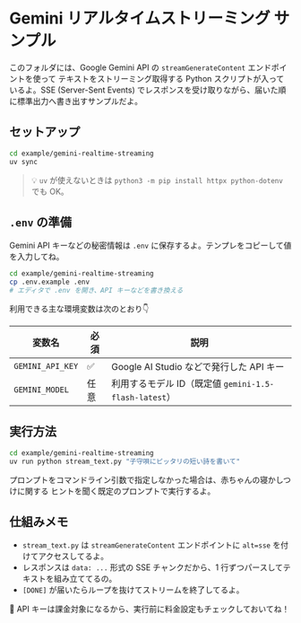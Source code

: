 # Gemini リアルタイムストリーミング サンプル

このフォルダには、Google Gemini API の `streamGenerateContent` エンドポイントを使って
テキストをストリーミング取得する Python スクリプトが入っているよ。SSE (Server-Sent Events)
でレスポンスを受け取りながら、届いた順に標準出力へ書き出すサンプルだよ。

## セットアップ

```bash
cd example/gemini-realtime-streaming
uv sync
```

> 💡 `uv` が使えないときは `python3 -m pip install httpx python-dotenv` でも OK。

## `.env` の準備

Gemini API キーなどの秘密情報は `.env` に保存するよ。テンプレをコピーして値を入力してね。

```bash
cd example/gemini-realtime-streaming
cp .env.example .env
# エディタで .env を開き、API キーなどを書き換える
```

利用できる主な環境変数は次のとおり👇

| 変数名 | 必須 | 説明 |
| --- | --- | --- |
| `GEMINI_API_KEY` | ✅ | Google AI Studio などで発行した API キー |
| `GEMINI_MODEL` | 任意 | 利用するモデル ID（既定値 `gemini-1.5-flash-latest`） |

## 実行方法

```bash
cd example/gemini-realtime-streaming
uv run python stream_text.py "子守唄にピッタリの短い詩を書いて"
```

プロンプトをコマンドライン引数で指定しなかった場合は、赤ちゃんの寝かしつけに関する
ヒントを聞く既定のプロンプトで実行するよ。

## 仕組みメモ

- `stream_text.py` は `streamGenerateContent` エンドポイントに `alt=sse` を付けてアクセスしてるよ。
- レスポンスは `data: ...` 形式の SSE チャンクだから、1 行ずつパースしてテキストを組み立ててるの。
- `[DONE]` が届いたらループを抜けてストリームを終了してるよ。

🚨 API キーは課金対象になるから、実行前に料金設定もチェックしておいてね！
